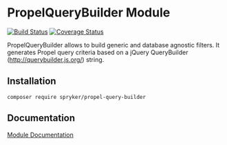 # PropelQueryBuilder Module
[![Build Status](https://travis-ci.org/spryker/PropelQueryBuilder.svg)](https://travis-ci.org/spryker/PropelQueryBuilder)
[![Coverage Status](https://coveralls.io/repos/github/spryker/PropelQueryBuilder/badge.svg)](https://coveralls.io/github/spryker/PropelQueryBuilder)

PropelQueryBuilder allows to build generic and database agnostic filters. It generates Propel query criteria based on a jQuery QueryBuilder (http://querybuilder.js.org/) string.

## Installation

```
composer require spryker/propel-query-builder
```

## Documentation

[Module Documentation](https://academy.spryker.com/developing_with_spryker/module_guide/modules.html)
